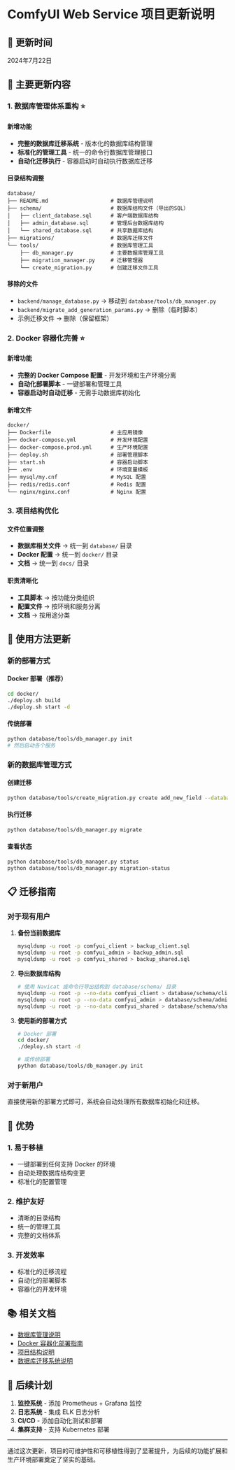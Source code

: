 # ComfyUI Web Service 项目更新说明

## 📅 更新时间
2024年7月22日

## 🔄 主要更新内容

### 1. 数据库管理体系重构 ⭐

#### 新增功能
- **完整的数据库迁移系统** - 版本化的数据库结构管理
- **标准化的管理工具** - 统一的命令行数据库管理接口
- **自动化迁移执行** - 容器启动时自动执行数据库迁移

#### 目录结构调整
```
database/
├── README.md                    # 数据库管理说明
├── schema/                      # 数据库结构文件（导出的SQL）
│   ├── client_database.sql      # 客户端数据库结构
│   ├── admin_database.sql       # 管理后台数据库结构
│   └── shared_database.sql      # 共享数据库结构
├── migrations/                  # 数据库迁移文件
└── tools/                       # 数据库管理工具
    ├── db_manager.py            # 主要数据库管理工具
    ├── migration_manager.py     # 迁移管理器
    └── create_migration.py      # 创建迁移文件工具
```

#### 移除的文件
- `backend/manage_database.py` → 移动到 `database/tools/db_manager.py`
- `backend/migrate_add_generation_params.py` → 删除（临时脚本）
- 示例迁移文件 → 删除（保留框架）

### 2. Docker 容器化完善 ⭐

#### 新增功能
- **完整的 Docker Compose 配置** - 开发环境和生产环境分离
- **自动化部署脚本** - 一键部署和管理工具
- **容器启动时自动迁移** - 无需手动数据库初始化

#### 新增文件
```
docker/
├── Dockerfile                   # 主应用镜像
├── docker-compose.yml           # 开发环境配置
├── docker-compose.prod.yml      # 生产环境配置
├── deploy.sh                    # 部署管理脚本
├── start.sh                     # 容器启动脚本
├── .env                         # 环境变量模板
├── mysql/my.cnf                 # MySQL 配置
├── redis/redis.conf             # Redis 配置
└── nginx/nginx.conf             # Nginx 配置
```

### 3. 项目结构优化

#### 文件位置调整
- **数据库相关文件** → 统一到 `database/` 目录
- **Docker 配置** → 统一到 `docker/` 目录
- **文档** → 统一到 `docs/` 目录

#### 职责清晰化
- **工具脚本** → 按功能分类组织
- **配置文件** → 按环境和服务分离
- **文档** → 按用途分类

## 🚀 使用方法更新

### 新的部署方式

#### Docker 部署（推荐）
```bash
cd docker/
./deploy.sh build
./deploy.sh start -d
```

#### 传统部署
```bash
python database/tools/db_manager.py init
# 然后启动各个服务
```

### 新的数据库管理方式

#### 创建迁移
```bash
python database/tools/create_migration.py create add_new_field --database client
```

#### 执行迁移
```bash
python database/tools/db_manager.py migrate
```

#### 查看状态
```bash
python database/tools/db_manager.py status
python database/tools/db_manager.py migration-status
```

## 📋 迁移指南

### 对于现有用户

1. **备份当前数据库**
   ```bash
   mysqldump -u root -p comfyui_client > backup_client.sql
   mysqldump -u root -p comfyui_admin > backup_admin.sql
   mysqldump -u root -p comfyui_shared > backup_shared.sql
   ```

2. **导出数据库结构**
   ```bash
   # 使用 Navicat 或命令行导出结构到 database/schema/ 目录
   mysqldump -u root -p --no-data comfyui_client > database/schema/client_database.sql
   mysqldump -u root -p --no-data comfyui_admin > database/schema/admin_database.sql
   mysqldump -u root -p --no-data comfyui_shared > database/schema/shared_database.sql
   ```

3. **使用新的部署方式**
   ```bash
   # Docker 部署
   cd docker/
   ./deploy.sh start -d
   
   # 或传统部署
   python database/tools/db_manager.py init
   ```

### 对于新用户

直接使用新的部署方式即可，系统会自动处理所有数据库初始化和迁移。

## 🎯 优势

### 1. 易于移植
- 一键部署到任何支持 Docker 的环境
- 自动处理数据库结构变更
- 标准化的配置管理

### 2. 维护友好
- 清晰的目录结构
- 统一的管理工具
- 完整的文档体系

### 3. 开发效率
- 标准化的迁移流程
- 自动化的部署脚本
- 容器化的开发环境

## 📚 相关文档

- [数据库管理说明](../database/README.md)
- [Docker 容器化部署指南](Docker容器化部署指南.md)
- [项目结构说明](项目结构说明.md)
- [数据库迁移系统说明](../database/migrations/README.md)

## 🔮 后续计划

1. **监控系统** - 添加 Prometheus + Grafana 监控
2. **日志系统** - 集成 ELK 日志分析
3. **CI/CD** - 添加自动化测试和部署
4. **集群支持** - 支持 Kubernetes 部署

---

通过这次更新，项目的可维护性和可移植性得到了显著提升，为后续的功能扩展和生产环境部署奠定了坚实的基础。
